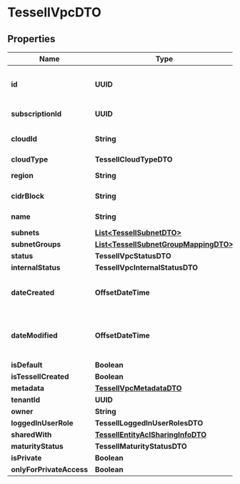 

# TessellVpcDTO


## Properties

Name | Type | Description | Notes
------------ | ------------- | ------------- | -------------
**id** | **UUID** | Tessell generated UUID of the VPC |  [optional]
**subscriptionId** | **UUID** | Id of the subscription |  [optional]
**cloudId** | **String** | Id of the vpc cloud entity |  [optional]
**cloudType** | **TessellCloudTypeDTO** |  |  [optional]
**region** | **String** | Region of the VPC |  [optional]
**cidrBlock** | **String** | cidr block of the VPC |  [optional]
**name** | **String** | Name of the VPC |  [optional]
**subnets** | [**List&lt;TessellSubnetDTO&gt;**](TessellSubnetDTO.md) |  |  [optional]
**subnetGroups** | [**List&lt;TessellSubnetGroupMappingDTO&gt;**](TessellSubnetGroupMappingDTO.md) |  |  [optional]
**status** | **TessellVpcStatusDTO** |  |  [optional]
**internalStatus** | **TessellVpcInternalStatusDTO** |  |  [optional]
**dateCreated** | **OffsetDateTime** | Timestamp when the entity was created |  [optional]
**dateModified** | **OffsetDateTime** | Timestamp when the entity was last modified |  [optional]
**isDefault** | **Boolean** |  |  [optional]
**isTessellCreated** | **Boolean** |  |  [optional]
**metadata** | [**TessellVpcMetadataDTO**](TessellVpcMetadataDTO.md) |  |  [optional]
**tenantId** | **UUID** |  |  [optional]
**owner** | **String** |  |  [optional]
**loggedInUserRole** | **TessellLoggedInUserRolesDTO** |  |  [optional]
**sharedWith** | [**TessellEntityAclSharingInfoDTO**](TessellEntityAclSharingInfoDTO.md) |  |  [optional]
**maturityStatus** | **TessellMaturityStatusDTO** |  |  [optional]
**isPrivate** | **Boolean** |  |  [optional]
**onlyForPrivateAccess** | **Boolean** |  |  [optional]



